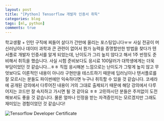 ```yaml
---
layout: post
title: "[Python] Tensorflow 개발자 인증서 취득"
categories: blog
tags: [ml, python]
comments: true
---
```


학교생활 + 인턴 구직에 찌들어 살다가 간만에 올리는 포스팅입니다ㅠㅠ 사실 전공이 머신러닝이나 데이터 과학과 큰 관련이 없어서 뭔가 능력을 증명할만한 방법을 찾다가 텐서플로 개발자 인증서를 알게 되었는데, 난이도가 그리 높지 않다고 해서 1주 반정도 준비해서 취득을 했습니다. 사실 시험 준비보다도 응시료 100달러가 대학생에게는 더욱 부담이었던 것 같습니다...ㅎㅎ 직접 응시해본 느낌으로는 난이도가 그렇게 높지 않고 무엇보다도 이론적인 내용이 아니라 구현만을 테스트하기 때문에 딥러닝이나 텐서플로를 잘 모르시는 분들도 파이썬에만 익숙하다면 누구나 취득할 수 있을 것 같습니다. 코세라에 공개된 강의에서 다루어진 내용이 거의 그대로 출제되기 때문에 해당 강의에서 다루어지는 코드만 잘 숙지하고 가시면 될 것 같아요 ㅎㅎ 고민하시던 분들은 주저없이 도전해보셔도 좋을 것 같습니다. 물론 얼마나 인정을 받는 자격증인지는 모르겠지만 그래도 재미있는 경험이었던 것 같습니다!

![Tensorflow Developer Certificate](https://api.accredible.com/v1/frontend/credential_website_embed_image/certificate/19148073)